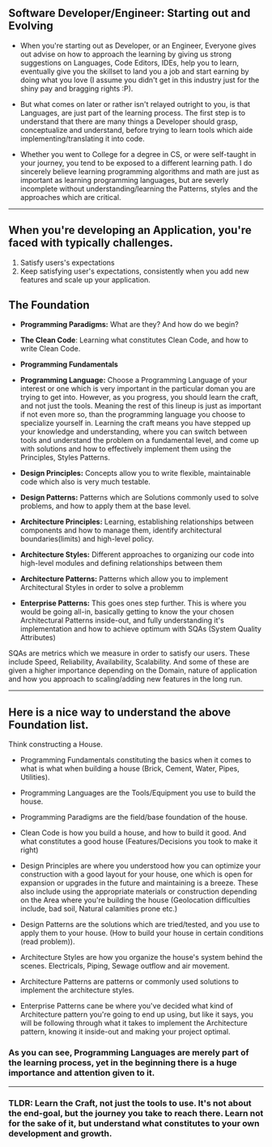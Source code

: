 ## Software Developer/Engineer: Starting out and Evolving

-   When you're starting out as Developer, or an Engineer, Everyone gives out advise on how to approach the learning by giving us strong suggestions on Languages, Code Editors, IDEs, help you to learn, eventually give you the skillset to land you a job and start earning by doing what you love (I assume you didn't get in this industry just for the shiny pay and bragging rights :P).

-   But what comes on later or rather isn't relayed outright to you, is that Languages, are just part of the learning process. The first step is to understand that there are many things a Developer should grasp, conceptualize and understand, before trying to learn tools which aide implementing/translating it into code.

-   Whether you went to College for a degree in CS, or were self-taught in your journey, you tend to be exposed to a different learning path. I do sincerely believe learning programming algorithms and math are just as important as learning programming languages, but are severly incomplete without understanding/learning the Patterns, styles and the approaches which are critical.

---

## When you're developing an Application, you're faced with typically challenges.

1. Satisfy users's expectations
2. Keep satisfying user's expectations, consistently when you add new features and scale up your application.

## The Foundation

-   **Programming Paradigms:** What are they? And how do we begin?

-   **The Clean Code**: Learning what constitutes Clean Code, and how to write Clean Code.

-   **Programming Fundamentals**

-   **Programming Language:** Choose a Programming Language of your interest or one which is very important in the particular doman you are trying to get into. However, as you progress, you should learn the craft, and not just the tools. Meaning the rest of this lineup is just as important if not even more so, than the programming language you choose to specialize yourself in. Learning the craft means you have stepped up your knowledge and understanding, where you can switch between tools and understand the problem on a fundamental level, and come up with solutions and how to effectively implement them using the Principles, Styles Patterns.

-   **Design Principles:** Concepts allow you to write flexible, maintainable code which also is very much testable.

-   **Design Patterns:** Patterns which are Solutions commonly used to solve problems, and how to apply them at the base level.

-   **Architecture Principles:** Learning, establishing relationships between components and how to manage them, identify architectural boundaries(limits) and high-level policy.

-   **Architecture Styles:** Different approaches to organizing our code into high-level modules and defining relationships between them

-   **Architecture Patterns:** Patterns which allow you to implement Architectural Styles in order to solve a problemm

-   **Enterprise Patterns:** This goes ones step further. This is where you would be going all-in, basically getting to know the your chosen Architectural Patterns inside-out, and fully understanding it's implementation and how to achieve optimum with SQAs (System Quality Attributes)

SQAs are metrics which we measure in order to satisfy our users. These include Speed, Reliability, Availability, Scalability. And some of these are given a higher importance depending on the Domain, nature of application and how you approach to scaling/adding new features in the long run.

---

## Here is a nice way to understand the above Foundation list.

Think constructing a House.

-   Programming Fundamentals constituting the basics when it comes to what is what when building a house (Brick, Cement, Water, Pipes, Utilities).

-   Programming Languages are the Tools/Equipment you use to build the house.

-   Programming Paradigms are the field/base foundation of the house.

-   Clean Code is how you build a house, and how to build it good. And what constitutes a good house (Features/Decisions you took to make it right)

-   Design Principles are where you understood how you can optimize your construction with a good layout for your house, one which is open for expansion or upgrades in the future and maintaining is a breeze. These also include using the appropriate materials or construction depending on the Area where you're building the house (Geolocation difficulties include, bad soil, Natural calamities prone etc.)

-   Design Patterns are the solutions which are tried/tested, and you use to apply them to your house. (How to build your house in certain conditions (read problem)).

-   Architecture Styles are how you organize the house's system behind the scenes. Electricals, Piping, Sewage outflow and air movement.

-   Architecture Patterns are patterns or commonly used solutions to implement the architecture styles.

-   Enterprise Patterns cane be where you've decided what kind of Architecture pattern you're going to end up using, but like it says, you will be following through what it takes to implement the Architecture pattern, knowing it inside-out and making your project optimal.

### As you can see, Programming Languages are merely part of the learning process, yet in the beginning there is a huge importance and attention given to it.

---

### TLDR: Learn the Craft, not just the tools to use. It's not about the end-goal, but the journey you take to reach there. Learn not for the sake of it, but understand what constitutes to your own development and growth.
